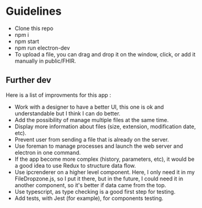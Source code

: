 # Guidelines

- Clone this repo
- npm i
- npm start
- npm run electron-dev
- To upload a file, you can drag and drop it on the window, click, or add it manually in public/FHIR.

## Further dev

Here is a list of improvments for this app :

- Work with a designer to have a better UI, this one is ok and understandable but I think I can do better.
- Add the possibility of manage multiple files at the same time.
- Display more information about files (size, extension, modification date, etc).
- Prevent user from sending a file that is already on the server.
- Use foreman to manage processes and launch the web server and electron in one command.
- If the app become more complex (history, parameters, etc), it would be a good idea to use Redux to structure data flow.
- Use ipcrenderer on a higher level component. Here, I only need it in my FileDropzone.js, so I put it there, but in the future, I could need it in another component, so it's better if data came from the top.
- Use typescript, as type checking is a good first step for testing.
- Add tests, with Jest (for example), for components testing.
